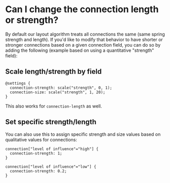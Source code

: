 # Can I change the connection length or strength?

By default our layout algorithm treats all connections the same (same spring strength and length). If you'd like to modify that behavior to have shorter or stronger connections based on a given connection field, you can do so by adding the following (example based on using a quantitative "strength" field):

## Scale length/strength by field

```
@settings {
  connection-strength: scale("strength", 0, 1);
  connection-size: scale("strength", 1, 20);
}
```

This also works for `connection-length` as well.

## Set specific strength/length

You can also use this to assign specific strength and size values based on qualitative values for connections:

```
connection["level of influence"="high"] {
  connection-strength: 1;
}

connection["level of influence"="low"] {
  connection-strength: 0.2;
}

```
